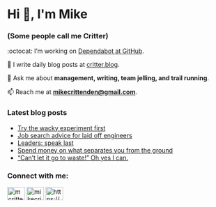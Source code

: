 # Hi 👋, I'm Mike
### (Some people call me Critter)

:octocat: I’m working on [Dependabot at GitHub](https://github.com/features/security).

📝 I write daily blog posts at [critter.blog](https://critter.blog).

💬 Ask me about **management, writing, team jelling, and trail running**.

📫 Reach me at **mikecrittenden@gmail.com**.

### Latest blog posts
<!-- BLOG-POST-LIST:START -->
- [Try the wacky experiment first](https://critter.blog/2023/01/27/try-the-wacky-experiment-first/)
- [Job search advice for laid off engineers](https://critter.blog/2023/01/26/job-search-advice-for-laid-off-engineers/)
- [Leaders: speak last](https://critter.blog/2023/01/25/leaders-speak-last/)
- [Spend money on what separates you from the ground](https://critter.blog/2023/01/24/spend-money-on-what-separates-you-from-the-ground/)
- [“Can’t let it go to waste!” Oh yes I can.](https://critter.blog/2023/01/23/cant-let-it-go-to-waste-oh-yes-i-can/)
<!-- BLOG-POST-LIST:END -->

<h3 align="left">Connect with me:</h3>
<p align="left">
<a href="https://twitter.com/mcrittenden" target="blank"><img align="center" src="https://raw.githubusercontent.com/rahuldkjain/github-profile-readme-generator/master/src/images/icons/Social/twitter.svg" alt="mcrittenden" height="30" width="40" /></a>
<a href="https://linkedin.com/in/mikecrittenden" target="blank"><img align="center" src="https://raw.githubusercontent.com/rahuldkjain/github-profile-readme-generator/master/src/images/icons/Social/linked-in-alt.svg" alt="mikecrittenden" height="30" width="40" /></a>
<a href="https://critter.blog/feed/" target="blank"><img align="center" src="https://raw.githubusercontent.com/rahuldkjain/github-profile-readme-generator/master/src/images/icons/Social/rss.svg" alt="https://critter.blog/feed/" height="30" width="40" /></a>
</p>
